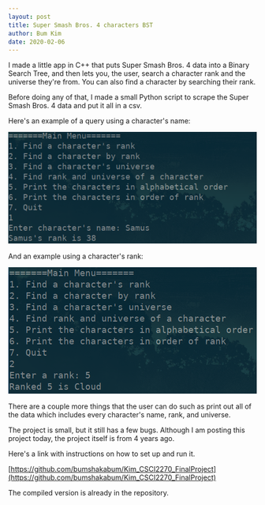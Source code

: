 ```yaml
---
layout: post
title: Super Smash Bros. 4 characters BST
author: Bum Kim
date: 2020-02-06
---
```


I made a little app in C++ that puts Super Smash Bros. 4 data into a Binary
Search Tree, and then lets you, the user, search a character rank and the
universe they're from. You can also find a character by searching their rank.

Before doing any of that, I made a small Python script to scrape the Super Smash
Bros. 4 data and put it all in a csv.

Here's an example of a query using a character's name:

![Query samus](/assets/images/samus.png)

And an example using a character's rank:

![Query rank 5](/assets/images/rank5.png)

There are a couple more things that the user can do such as print out all of
the data which includes every character's name, rank, and universe.

The project is small, but it still has a few bugs. Although I am posting this
project today, the project itself is from 4 years ago.

Here's a link with instructions on how to set up and run it.

[https://github.com/bumshakabum/Kim_CSCI2270_FinalProject](https://github.com/bumshakabum/Kim_CSCI2270_FinalProject)

The compiled version is already in the repository.
